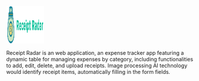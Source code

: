 <img src="./public/image/Logo.png" alt="logo" width="100" height="100"/>

Receipt Radar is an web application, an expense tracker app featuring a dynamic table for managing expenses by category, including functionalities to add, edit, delete, and upload receipts. Image processing AI technology would identify receipt items, automatically filling in the form fields.
